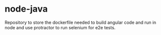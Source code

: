# node-java
Repository to store the dockerfile needed to build angular code and run in node and use protractor to run selenium for e2e tests.
